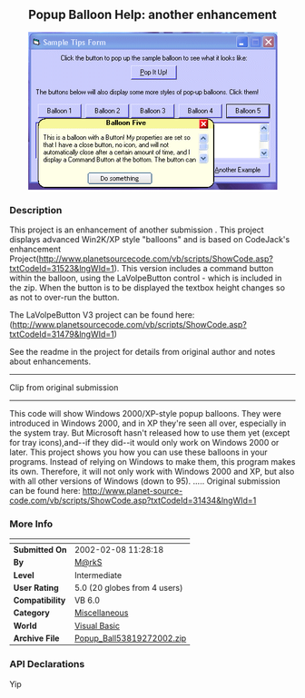 ﻿<div align="center">

## Popup Balloon Help: another enhancement

<img src="PIC2002272051322231.gif">
</div>

### Description

This project is an enhancement of another submission . This project displays advanced Win2K/XP style "balloons" and is based on CodeJack's enhancement Project(http://www.planetsourcecode.com/vb/scripts/ShowCode.asp?txtCodeId=31523&lngWId=1). This version includes a command button within the balloon, using the LaVolpeButton control - which is included in the zip. When the button is to be displayed the textbox height changes so as not to over-run the button.

The LaVolpeButton V3 project can be found here: (http://www.planetsourcecode.com/vb/scripts/ShowCode.asp?txtCodeId=31479&lngWId=1)

See the readme in the project for details from original author and notes about enhancements.

----

Clip from original submission 

----

This code will show Windows 2000/XP-style popup balloons. They were introduced in Windows 2000, and in XP they're seen all over, especially in the system tray. But Microsoft hasn't released how to use them yet (except for tray icons),and--if they did--it would only work on Windows 2000 or later. This project shows you how you can use these balloons in your programs. Instead of relying on Windows to make them, this program makes its own. Therefore, it will not only work with Windows 2000 and XP, but also with all other versions of Windows (down to 95). ..... Original submission can be found here: http://www.planet-source-code.com/vb/scripts/ShowCode.asp?txtCodeId=31434&lngWId=1
 
### More Info
 


<span>             |<span>
---                |---
**Submitted On**   |2002-02-08 11:28:18
**By**             |[M@rkS](https://github.com/Planet-Source-Code/PSCIndex/blob/master/ByAuthor/m-rks.md)
**Level**          |Intermediate
**User Rating**    |5.0 (20 globes from 4 users)
**Compatibility**  |VB 6\.0
**Category**       |[Miscellaneous](https://github.com/Planet-Source-Code/PSCIndex/blob/master/ByCategory/miscellaneous__1-1.md)
**World**          |[Visual Basic](https://github.com/Planet-Source-Code/PSCIndex/blob/master/ByWorld/visual-basic.md)
**Archive File**   |[Popup\_Ball53819272002\.zip](https://github.com/Planet-Source-Code/m-rks-popup-balloon-help-another-enhancement__1-31592/archive/master.zip)

### API Declarations

Yip





